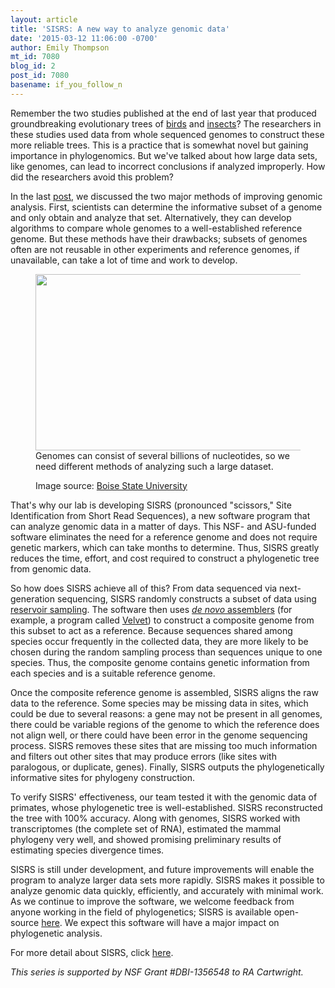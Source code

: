 ```yaml
---
layout: article
title: 'SISRS: A new way to analyze genomic data'
date: '2015-03-12 11:06:00 -0700'
author: Emily Thompson
mt_id: 7080
blog_id: 2
post_id: 7080
basename: if_you_follow_n
---
```

Remember the two studies published at the end of last year that produced groundbreaking evolutionary trees of [birds](http://pandasthumb.org/archives/2015/01/phylogenomics-r.html) and [insects](http://pandasthumb.org/archives/2015/01/delving-into-th.html)? The researchers in these studies used data from whole sequenced genomes to construct these more reliable trees. This is a practice that is somewhat novel but gaining importance in phylogenomics. But we've talked about how large data sets, like genomes, can lead to incorrect conclusions if analyzed improperly. How did the researchers avoid this problem?

In the last [post](http://pandasthumb.org/archives/2015/02/imagine-taking.html), we discussed the two major methods of improving genomic analysis. First, scientists can determine the informative subset of a genome and only obtain and analyze that set. Alternatively, they can develop algorithms to compare whole genomes to a well-established reference genome. But these methods have their drawbacks; subsets of genomes often are not reusable in other experiments and reference genomes, if unavailable, can take a lot of time and work to develop.

<figure>
<img src="/PT/uploads/2015/dna.jpg" alt="" width="425" height="282" style="float:left;" />
<figcaption markdown="span">

Genomes can consist of several billions of nucleotides, so we need different methods of analyzing such a large dataset. 

Image source: [Boise State University](http://edtech2.boisestate.edu/chadkuhlman/502/humangenome.html)

</figcaption>
</figure>

That's why our lab is developing SISRS (pronounced "scissors," Site Identification from Short Read Sequences), a new software program that can analyze genomic data in a matter of days. This NSF- and ASU-funded software eliminates the need for a reference genome and does not require genetic markers, which can take months to determine. Thus, SISRS greatly reduces the time, effort, and cost required to construct a phylogenetic tree from genomic data.

So how does SISRS achieve all of this? From data sequenced via next-generation sequencing, SISRS randomly constructs a subset of data using [reservoir sampling](http://en.wikipedia.org/wiki/Reservoir_sampling). The software then uses [ _de novo_ assemblers](http://en.wikipedia.org/wiki/De_novo_transcriptome_assembly) (for example, a program called [Velvet](http://en.wikipedia.org/wiki/Velvet_assembler)) to construct a composite genome from this subset to act as a reference. Because sequences shared among species occur frequently in the collected data, they are more likely to be chosen during the random sampling process than sequences unique to one species. Thus, the composite genome contains genetic information from each species and is a suitable reference genome. 

Once the composite reference genome is assembled, SISRS aligns the raw data to the reference. Some species may be missing data in sites, which could be due to several reasons: a gene may not be present in all genomes, there could be variable regions of the genome to which the reference does not align well, or there could have been error in the genome sequencing process. SISRS removes these sites that are missing too much information and filters out other sites that may produce errors (like sites with paralogous, or duplicate, genes). Finally, SISRS outputs the phylogenetically informative sites for phylogeny construction.

To verify SISRS' effectiveness, our team tested it with the genomic data of primates, whose phylogenetic tree is well-established. SISRS reconstructed the tree with 100% accuracy. Along with genomes, SISRS worked with transcriptomes (the complete set of RNA), estimated the mammal phylogeny very well, and showed promising preliminary results of estimating species divergence times. 

SISRS is still under development, and future improvements will enable the program to analyze larger data sets more rapidly. SISRS makes it possible to analyze genomic data quickly, efficiently, and accurately with minimal work. As we continue to improve the software, we welcome feedback from anyone working in the field of phylogenetics; SISRS is available open-source [here](https://github.com/rachelss/SISRS/tree/develop). We expect this software will have a major impact on phylogenetic analysis.

For more detail about SISRS, click [here](http://arxiv.org/abs/1305.3665). 

_This series is supported by NSF Grant #DBI-1356548 to RA Cartwright._
